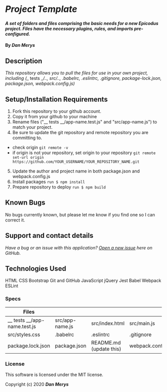 # _Project Template_

#### _A set of folders and files comprising the basic needs for a new Epicodus project. Files have the necessary plugins, rules, and imports pre-configured._

#### By _**Dan Merys**_

## Description

_This repository allows you to pull the files for use in your own project, including (__ tests __/.., src/.., .babelrc, .eslintrc, .gitignore, package-lock.json, package.json, webpack.config.js)_

## Setup/Installation Requirements

1. Fork this repository to your github account.
2. Copy it from your github to your machine
3. Rename files ("__ tests __/app-name.test.js" and "src/app-name.js") to match your project.
4. Be sure to update the git repository and remote repository you are committing to.
* check origin
`git remote -v`
* if origin is not your repository, set origin to your repository
`git remote set-url origin https://github.com/YOUR_USERNAME/YOUR_REPOSITORY_NAME.git`  
5. Update the author and project name in both package.json and webpack.config.js
6. Install packages
`run $ npm install`
7. Prepare repository to deploy
`run $ npm build`

## Known Bugs

No bugs currently known, but please let me know if you find one so I can correct it.
 
## Support and contact details

_Have a bug or an issue with this application? [Open a new issue](https://github.com/dkmerys/project-template/issues) here on GitHub._

## Technologies Used

HTML
CSS
Bootstrap
Git and GitHub
JavaScript
jQuery
Jest
Babel
Webpack
ESLint

### Specs
| Files                      |                 |                         |                   |
|----------------------------|-----------------|-------------------------|-------------------|
| __ tests __/app-name.test.js | src/app-name.js | src/index.html          | src/main.js       |
| src/styles.css             | .babelrc        | .eslintrc               | .gitignore        |
| package.lock.json          | package.json    | README.md (update this) | webpack.config.js |



### License

This software is licensed under the MIT license.

Copyright (c) 2020 **_Dan Merys_**